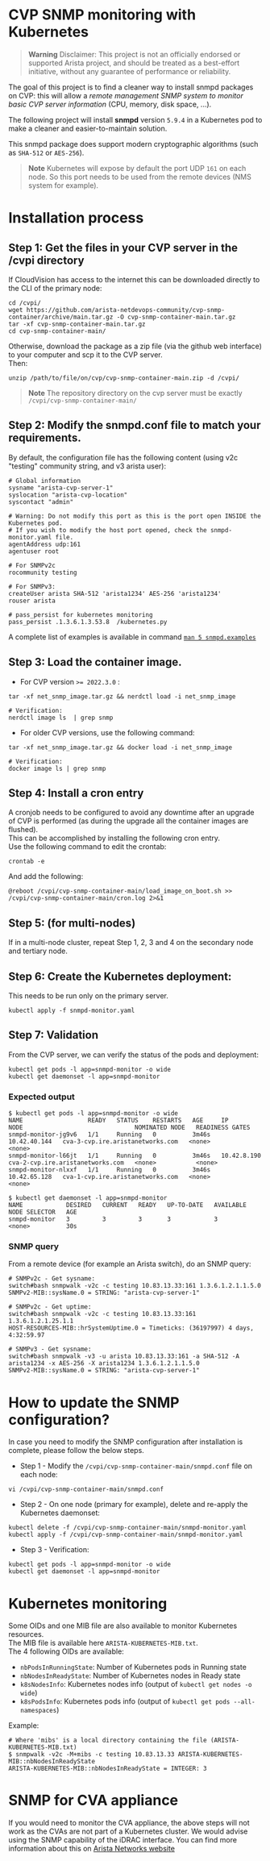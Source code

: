 # CVP SNMP monitoring with Kubernetes

> **Warning**
> Disclaimer: This project is not an officially endorsed or supported Arista project, and should be treated as a best-effort initiative, without any guarantee of performance or reliability.

The goal of this project is to find a cleaner way to install snmpd packages on CVP: this will allow a _remote management SNMP system to monitor basic CVP server information_ (CPU, memory, disk space, ...).

The following project will install **snmpd** version `5.9.4` in a Kubernetes pod to make a cleaner and easier-to-maintain solution.

This snmpd package does support modern cryptographic algorithms (such as `SHA-512` or `AES-256`).

> **Note**
>  Kubernetes will expose by default the port UDP `161` on each node. So this port needs to be used from the remote devices (NMS system for example).

# Installation process

## Step 1: Get the files in your CVP server in the /cvpi directory

If CloudVision has access to the internet this can be downloaded directly to the CLI of the primary node:

```shell
cd /cvpi/
wget https://github.com/arista-netdevops-community/cvp-snmp-container/archive/main.tar.gz -O cvp-snmp-container-main.tar.gz
tar -xf cvp-snmp-container-main.tar.gz
cd cvp-snmp-container-main/
```

Otherwise, download the package as a zip file (via the github web interface) to your computer and scp it to the CVP server.  
Then:
```
unzip /path/to/file/on/cvp/cvp-snmp-container-main.zip -d /cvpi/
```
> **Note**
>  The repository directory on the cvp server must be exactly `/cvpi/cvp-snmp-container-main/`


## Step 2: Modify the snmpd.conf file to match your requirements.  

By default, the configuration file has the following content (using v2c "testing" community string, and v3 arista user): 

```text
# Global information
sysname "arista-cvp-server-1"
syslocation "arista-cvp-location"
syscontact "admin"

# Warning: Do not modify this port as this is the port open INSIDE the Kubernetes pod. 
# If you wish to modify the host port opened, check the snmpd-monitor.yaml file.
agentAddress udp:161
agentuser root

# For SNMPv2c
rocommunity testing

# For SNMPv3:
createUser arista SHA-512 'arista1234' AES-256 'arista1234'
rouser arista

# pass_persist for kubernetes monitoring
pass_persist .1.3.6.1.3.53.8  /kubernetes.py
```

A complete list of examples is available in command [`man 5 snmpd.examples`](https://linux.die.net/man/5/snmpd.examples)


## Step 3: Load the container image.

- For CVP version `>= 2022.3.0` :

```shell
tar -xf net_snmp_image.tar.gz && nerdctl load -i net_snmp_image

# Verification: 
nerdctl image ls  | grep snmp
```

- For older CVP versions, use the following command:

```shell
tar -xf net_snmp_image.tar.gz && docker load -i net_snmp_image

# Verification:
docker image ls | grep snmp
```

## Step 4: Install a cron entry

A cronjob needs to be configured to avoid any downtime after an upgrade of CVP is performed (as during the upgrade all the container images are flushed).  
This can be accomplished by installing the following cron entry.  
Use the following command to edit the crontab:

```shell
crontab -e
```

And add the following:

```shell
@reboot /cvpi/cvp-snmp-container-main/load_image_on_boot.sh >> /cvpi/cvp-snmp-container-main/cron.log 2>&1
```

## Step 5: (for multi-nodes)

If in a multi-node cluster, repeat Step 1, 2, 3 and 4 on the secondary node and tertiary node.

## Step 6: Create the Kubernetes deployment:

This needs to be run only on the primary server.

```shell
kubectl apply -f snmpd-monitor.yaml
```

## Step 7: Validation

From the CVP server, we can verify the status of the pods and deployment:

```shell
kubectl get pods -l app=snmpd-monitor -o wide 
kubectl get daemonset -l app=snmpd-monitor
```

### Expected output

```shell
$ kubectl get pods -l app=snmpd-monitor -o wide 
NAME                  READY   STATUS    RESTARTS   AGE     IP             NODE                               NOMINATED NODE   READINESS GATES
snmpd-monitor-jg9v6   1/1     Running   0          3m46s   10.42.40.144   cva-3-cvp.ire.aristanetworks.com   <none>           <none>
snmpd-monitor-l66jt   1/1     Running   0          3m46s   10.42.8.190    cva-2-cvp.ire.aristanetworks.com   <none>           <none>
snmpd-monitor-nlxxf   1/1     Running   0          3m46s   10.42.65.128   cva-1-cvp.ire.aristanetworks.com   <none>           <none>

$ kubectl get daemonset -l app=snmpd-monitor
NAME            DESIRED   CURRENT   READY   UP-TO-DATE   AVAILABLE   NODE SELECTOR   AGE
snmpd-monitor   3         3         3       3            3           <none>          30s
```

### SNMP query

From a remote device (for example an Arista switch), do an SNMP query:

```shell
# SNMPv2c - Get sysname:
switch#bash snmpwalk -v2c -c testing 10.83.13.33:161 1.3.6.1.2.1.1.5.0
SNMPv2-MIB::sysName.0 = STRING: "arista-cvp-server-1"

# SNMPv2c - Get uptime:
switch#bash snmpwalk -v2c -c testing 10.83.13.33:161 1.3.6.1.2.1.25.1.1
HOST-RESOURCES-MIB::hrSystemUptime.0 = Timeticks: (36197997) 4 days, 4:32:59.97

# SNMPv3 - Get sysname: 
switch#bash snmpwalk -v3 -u arista 10.83.13.33:161 -a SHA-512 -A arista1234 -x AES-256 -X arista1234 1.3.6.1.2.1.1.5.0
SNMPv2-MIB::sysName.0 = STRING: "arista-cvp-server-1"
```

# How to update the SNMP configuration?

In case you need to modify the SNMP configuration after installation is complete, please follow the below steps.   

- Step 1 - Modify the `/cvpi/cvp-snmp-container-main/snmpd.conf` file on each node:

```shell
vi /cvpi/cvp-snmp-container-main/snmpd.conf
```

- Step 2 - On one node (primary for example), delete and re-apply the Kubernetes daemonset:

```shell
kubectl delete -f /cvpi/cvp-snmp-container-main/snmpd-monitor.yaml
kubectl apply -f /cvpi/cvp-snmp-container-main/snmpd-monitor.yaml
```

- Step 3 - Verification:

```shell
kubectl get pods -l app=snmpd-monitor -o wide 
kubectl get daemonset -l app=snmpd-monitor
```

# Kubernetes monitoring

Some OIDs and one MIB file are also available to monitor Kubernetes resources.  
The MIB file is available here `ARISTA-KUBERNETES-MIB.txt`.  
The 4 following OIDs are available:
* `nbPodsInRunningState`: Number of Kubernetes pods in Running state
* `nbNodesInReadyState`: Number of Kubernetes nodes in Ready state
* `k8sNodesInfo`: Kubernetes nodes info (output of `kubectl get nodes -o wide`)
* `k8sPodsInfo`: Kubernetes pods info (output of `kubectl get pods --all-namespaces`)

Example:
```
# Where 'mibs' is a local directory containing the file (ARISTA-KUBERNETES-MIB.txt)
$ snmpwalk -v2c -M+mibs -c testing 10.83.13.33 ARISTA-KUBERNETES-MIB::nbNodesInReadyState
ARISTA-KUBERNETES-MIB::nbNodesInReadyState = INTEGER: 3
```

# SNMP for CVA appliance

If you would need to monitor the CVA appliance, the above steps will not work as the CVAs are not part of a Kubernetes cluster.
We would advise using the SNMP capability of the iDRAC interface. 
You can find more information about this on [Arista Networks website](https://www.arista.com/en/qsg-cva-200cv-250cv/cva-200cv-250cv-snmp-monitoring-support)
